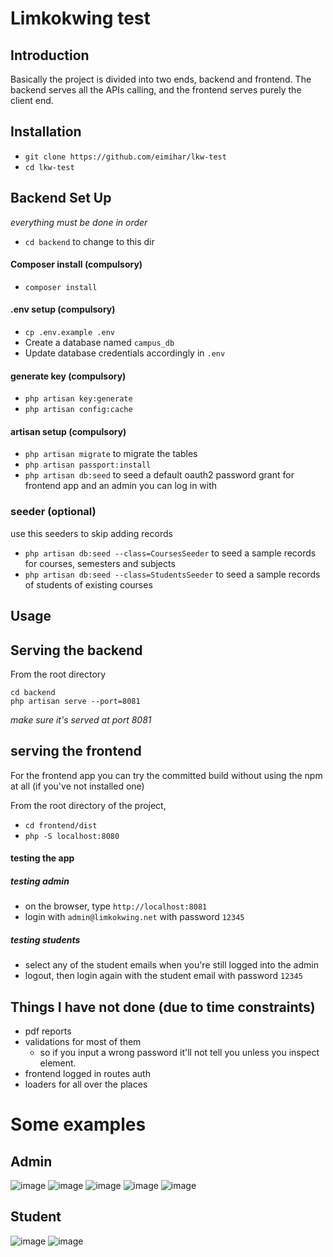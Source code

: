 # Limkokwing test

## Introduction
Basically the project is divided into two ends, backend and frontend. The backend serves all the APIs calling, and 
the frontend serves purely the client end.

## Installation
- `git clone https://github.com/eimihar/lkw-test`
- `cd lkw-test`

## Backend Set Up
*everything must be done in order*

- `cd backend` to change to this dir

#### Composer install  (compulsory)
- `composer install`

#### .env setup (compulsory)
- `cp .env.example .env`
- Create a database named `campus_db`
- Update database credentials accordingly in `.env`

#### generate key (compulsory)
- `php artisan key:generate`
- `php artisan config:cache`

#### artisan setup (compulsory)
- `php artisan migrate` to migrate the tables
- `php artisan passport:install`
- `php artisan db:seed` to seed a default oauth2 password grant for frontend app and an admin you can log in with

### seeder (optional)
use this seeders to skip adding records
- `php artisan db:seed --class=CoursesSeeder` to seed a sample records for courses, semesters and subjects
- `php artisan db:seed --class=StudentsSeeder` to seed a sample records of students of existing courses

## Usage

## Serving the backend
From the root directory
```
cd backend
php artisan serve --port=8081
```
*make sure it's served at port 8081*

## serving the frontend
For the frontend app you can try the committed build without using the npm at all (if you've not installed one)

From the root directory of the project,
- `cd frontend/dist`
- `php -S localhost:8080`

#### testing the app
##### testing admin
- on the browser, type `http://localhost:8081`
- login with `admin@limkokwing.net` with password `12345`

##### testing students
- select any of the student emails when you're still logged into the admin
- logout, then login again with the student email with password `12345`


## Things I have not done (due to time constraints)
- pdf reports
- validations for most of them
  - so if you input a wrong password it'll not tell you unless you inspect element.
- frontend logged in routes auth
- loaders for all over the places

# Some examples
## Admin
![image](https://user-images.githubusercontent.com/5824953/67579867-e401c180-f777-11e9-999d-947543f4be14.png)
![image](https://user-images.githubusercontent.com/5824953/67580774-7b1b4900-f779-11e9-942c-ca557542e0fc.png)
![image](https://user-images.githubusercontent.com/5824953/67580800-82425700-f779-11e9-9b6c-3d2cc5c1d002.png)
![image](https://user-images.githubusercontent.com/5824953/67580823-8c645580-f779-11e9-8e63-63da7c7fad22.png)
![image](https://user-images.githubusercontent.com/5824953/67580835-8ff7dc80-f779-11e9-926b-c647812a2b04.png)

## Student
![image](https://user-images.githubusercontent.com/5824953/67580919-b158c880-f779-11e9-86c7-74c0ccf32854.png)
![image](https://user-images.githubusercontent.com/5824953/67580939-b61d7c80-f779-11e9-9bde-ecd708cf351f.png)
